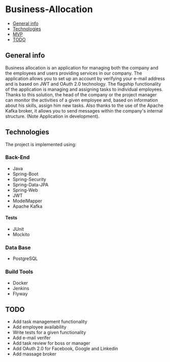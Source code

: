 # Business-Allocation
* [General info](#general-info)
* [Technologies](#technologies)
* [MVP](#mvp)
* [TODO](#TODO)

## General info
Business allocation is an application for managing both the company and the employees and users providing services in our company. The application allows you to set up an account by verifying your e-mail address and is based on JWT and OAuth 2.0 technology.
The flagship functionality of the application is managing and assigning tasks to individual employees. Thanks to this solution, the head of the company or the project manager can monitor the activities of a given employee and, based on information about his skills, assign him new tasks.
Also thanks to the use of the Apache Kafka broker, it allows you to send messages within the company's internal structure. (Note Application in development).

## Technologies
The project is implemented using:
### Back-End
* Java
* Spring-Boot
* Spring-Security
* Spring-Data-JPA
* Spring-Web
* JWT
* ModelMapper
* Apache Kafka
#### Tests
* JUnit
* Mockito
### Data Base
* PostgreSQL
### Build Tools
* Docker
* Jenkins
* Flyway

## TODO
* Add task management functionality
* Add employee availability
* Write tests for a given functionality
* Add e-mail verifer
* Add task review for boss or manager
* Add OAuth 2.0 for Facebook, Google and Linkedin
* Add massage broker
